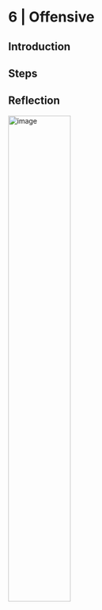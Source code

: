 # 6 | Offensive
## Introduction


## Steps


## Reflection


<img width="50%" alt="image" src="https://github.com/user-attachments/assets/ebffd8f1-4bd7-40be-a0f1-2be03a36ace0" />
